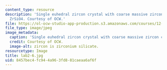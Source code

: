 ```yaml
---
content_type: resource
description: 'Single euhedral zircon crystal with coarse massive zircon crystals:
  ZrSiO4. Courtesy of OCW.'
file: https://ol-ocw-studio-app-production.s3.amazonaws.com/courses/12-108-structure-of-earth-materials-fall-2004/8457bec4fc944a963fd881caeaa6af6f_lab2-6.jpg
file_type: image/jpeg
image_metadata:
  caption: 'Single euhedral zircon crystal with coarse massive zircon crystals: ZrSiO4.'
  credit: Courtesy of OCW.
  image-alt: zircon is zirconium silicate.
resourcetype: Image
title: lab2-6.jpg
uid: 8457bec4-fc94-4a96-3fd8-81caeaa6af6f
---
```

